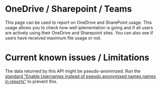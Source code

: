 # OneDrive / Sharepoint / Teams

This page can be used to report on OneDrive and SharePoint usage. This usage allows you to check how well iplementation is going and if all users are actively using their OneDrive and Sharepoint sites. You can also see if users have received maximum file usage or not.
# Current known issues / Limitations

The data returned by this API might be pseudo-anonimzed. Run the [standard "Enable Usernames instead of pseudo anonymised names names in reports"](\TenantAdministration\Standards.md) to prevent this.
